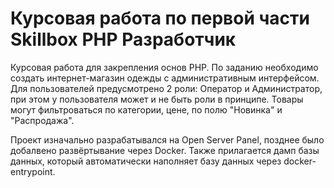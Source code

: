 # Курсовая работа по первой части Skillbox PHP Разработчик
Курсовая работа для закрепления основ PHP. По заданию необходимо создать интернет-магазин одежды с административным интерфейсом. Для пользователей предусмотрено 2 роли: Оператор и Администратор, при этом у пользователя может и не быть роли в принципе. Товары могут фильтроваться по категории, цене, по полю "Новинка" и "Распродажа".

Проект изначально разрабатывался на Open Server Panel, позднее было добалвено развёртывание через Docker. Также прилагается дамп базы данных, который автоматически наполняет базу данных через docker-entrypoint.
